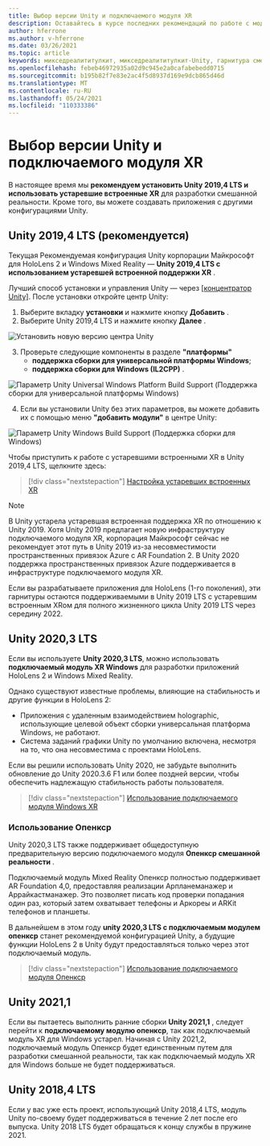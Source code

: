 ```yaml
---
title: Выбор версии Unity и подключаемого модуля XR
description: Оставайтесь в курсе последних рекомендаций по работе с модулями Unity и XR для разработки приложений HoloLens.
author: hferrone
ms.author: v-hferrone
ms.date: 03/26/2021
ms.topic: article
keywords: микседреалититулкит, микседреалититулкит-Unity, гарнитура смешанной реальности, гарнитура Windows Mixed Reality, гарнитура виртуальной реальности, Unity
ms.openlocfilehash: febeb46972935a02d9c945e2a0cafabebedd0715
ms.sourcegitcommit: b195b82f7e83e2ac4f5d8937d169e9dcb865d46d
ms.translationtype: MT
ms.contentlocale: ru-RU
ms.lasthandoff: 05/24/2021
ms.locfileid: "110333386"
---
```

# <a name="choosing-a-unity-version-and-xr-plugin"></a>Выбор версии Unity и подключаемого модуля XR

В настоящее время мы **рекомендуем установить Unity 2019,4 LTS и использовать устаревшие встроенные XR** для разработки смешанной реальности. Кроме того, вы можете создавать приложения с другими конфигурациями Unity.

## <a name="unity-20194-lts-recommended"></a>Unity 2019,4 LTS (рекомендуется)

Текущая Рекомендуемая конфигурация Unity корпорации Майкрософт для HoloLens 2 и Windows Mixed Reality — **Unity 2019,4 LTS с использованием устаревшей встроенной поддержки XR** .

Лучший способ установки и управления Unity — через <a href="https://unity3d.com/get-unity/download" target="_blank">[концентратор Unity]</a>. После установки откройте центр Unity:

1. Выберите вкладку **установки** и нажмите кнопку **Добавить** .
2. Выберите Unity 2019,4 LTS и нажмите кнопку **Далее** .

![Установить новую версию центра Unity](images/unity-hub-img-01.png)

3. Проверьте следующие компоненты в разделе **"платформы"**
    * **поддержка сборки для универсальной платформы Windows**; 
    * **поддержка сборки для Windows (IL2CPP)** .

![Параметр Unity Universal Windows Platform Build Support (Поддержка сборки для универсальной платформы Windows)](../images/Unity_Install_Option_UWP.png)

4. Если вы установили Unity без этих параметров, вы можете добавить их с помощью меню **"добавить модули"** в центре Unity:

![Параметр Unity Windows Build Support (Поддержка сборки для Windows)](../images/Unity_Install_Option_UWP2.png)

Чтобы приступить к работе с устаревшими встроенными XR в Unity 2019,4 LTS, щелкните здесь:

> [!div class="nextstepaction"]
> [Настройка устаревших встроенных XR](legacy-xr-support.md)

> [!NOTE]
> В Unity устарела устаревшая встроенная поддержка XR по отношению к Unity 2019.  Хотя Unity 2019 предлагает новую инфраструктуру подключаемого модуля XR, корпорация Майкрософт сейчас не рекомендует этот путь в Unity 2019 из-за несовместимости пространственных привязок Azure с AR Foundation 2.  В Unity 2020 поддержка пространственных привязок Azure поддерживается в инфраструктуре подключаемого модуля XR.

Если вы разрабатываете приложения для HoloLens (1-го поколения), эти гарнитуры остаются поддерживаемыми в Unity 2019 LTS с устаревшим встроенным XRом для полного жизненного цикла Unity 2019 LTS через середину 2022.

## <a name="unity-20203-lts"></a>Unity 2020,3 LTS 

Если вы используете **Unity 2020,3 LTS**, можно использовать **подключаемый модуль XR Windows** для разработки приложений HoloLens 2 и Windows Mixed Reality.

Однако существуют известные проблемы, влияющие на стабильность и другие функции в HoloLens 2: 

* Приложения с удаленным взаимодействием holographic, использующие целевой объект сборки универсальная платформа Windows, не работают.
* Система заданий графики Unity по умолчанию включена, несмотря на то, что она несовместима с проектами HoloLens.

Если вы решили использовать Unity 2020, не забудьте выполнить обновление до Unity 2020.3.6 F1 или более поздней версии, чтобы обеспечить надлежащую стабильность работы пользователя.

> [!div class="nextstepaction"]
> [Использование подключаемого модуля Windows XR](windows-xr-plugin.md)

### <a name="using-openxr"></a>Использование Опенкср

Unity 2020,3 LTS также поддерживает общедоступную предварительную версию подключаемого модуля **Опенкср смешанной реальности** .

Подключаемый модуль Mixed Reality Опенкср полностью поддерживает AR Foundation 4,0, предоставляя реализации Арпланеманажер и Аррайкастманажер. Это позволяет писать код проверки попадания один раз, который затем охватывает телефоны и Аркореы и ARKit телефонов и планшеты. 

В дальнейшем в этом году **unity 2020,3 LTS с подключаемым модулем опенкср** станет рекомендуемой конфигурацией Unity, а будущие функции HoloLens 2 в Unity будут предоставляться только через этот подключаемый модуль.

> [!div class="nextstepaction"]
> [Использование подключаемого модуля Опенкср](openxr-getting-started.md)

## <a name="unity-20211"></a>Unity 2021,1

Если вы пытаетесь выполнить ранние сборки **Unity 2021,1** , следует перейти к **подключаемому модулю опенкср**, так как подключаемый модуль XR для Windows устарел.  Начиная с Unity 2021,2, подключаемый модуль Опенкср будет единственным путем для разработки смешанной реальности, так как подключаемый модуль XR для Windows больше не будет поддерживаться.

## <a name="unity-20184-lts"></a>Unity 2018,4 LTS

Если у вас уже есть проект, использующий Unity 2018,4 LTS, модуль Unity по-своему будет поддерживаться в течение 2 лет после его выпуска.  Unity 2018 LTS будет обращаться к концу службы в пружине 2021.
